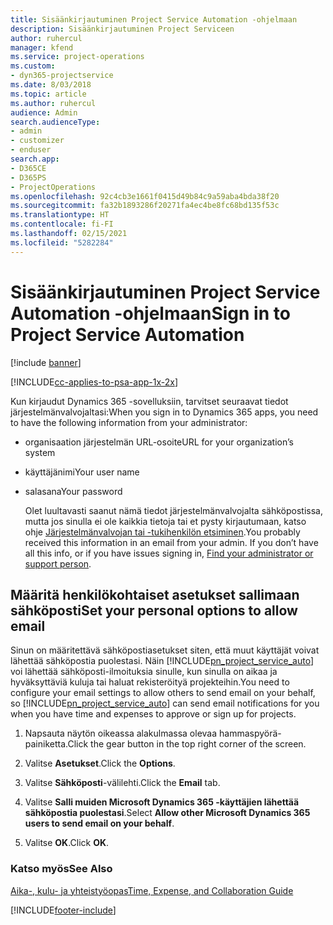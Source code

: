 ```yaml
---
title: Sisäänkirjautuminen Project Service Automation -ohjelmaan
description: Sisäänkirjautuminen Project Serviceen
author: ruhercul
manager: kfend
ms.service: project-operations
ms.custom:
- dyn365-projectservice
ms.date: 8/03/2018
ms.topic: article
ms.author: ruhercul
audience: Admin
search.audienceType:
- admin
- customizer
- enduser
search.app:
- D365CE
- D365PS
- ProjectOperations
ms.openlocfilehash: 92c4cb3e1661f0415d49b84c9a59aba4bda38f20
ms.sourcegitcommit: fa32b1893286f20271fa4ec4be8fc68bd135f53c
ms.translationtype: HT
ms.contentlocale: fi-FI
ms.lasthandoff: 02/15/2021
ms.locfileid: "5282284"
---
```

# <a name="sign-in-to-project-service-automation"></a><span data-ttu-id="be50b-103">Sisäänkirjautuminen Project Service Automation -ohjelmaan</span><span class="sxs-lookup"><span data-stu-id="be50b-103">Sign in to Project Service Automation</span></span>

[!include [banner](../includes/psa-now-project-operations.md)]

[!INCLUDE[cc-applies-to-psa-app-1x-2x](../includes/cc-applies-to-psa-app-1x-2x.md)]

<span data-ttu-id="be50b-104">Kun kirjaudut Dynamics 365 -sovelluksiin, tarvitset seuraavat tiedot järjestelmänvalvojaltasi:</span><span class="sxs-lookup"><span data-stu-id="be50b-104">When you sign in to Dynamics 365 apps, you need to have the following information from your administrator:</span></span>  
  
- <span data-ttu-id="be50b-105">organisaation järjestelmän URL-osoite</span><span class="sxs-lookup"><span data-stu-id="be50b-105">URL for your organization’s system</span></span>  
  
- <span data-ttu-id="be50b-106">käyttäjänimi</span><span class="sxs-lookup"><span data-stu-id="be50b-106">Your user name</span></span>  
  
- <span data-ttu-id="be50b-107">salasana</span><span class="sxs-lookup"><span data-stu-id="be50b-107">Your password</span></span>  
  
  <span data-ttu-id="be50b-108">Olet luultavasti saanut nämä tiedot järjestelmänvalvojalta sähköpostissa, mutta jos sinulla ei ole kaikkia tietoja tai et pysty kirjautumaan, katso ohje [Järjestelmänvalvojan tai -tukihenkilön etsiminen](https://docs.microsoft.com/dynamics365/customerengagement/on-premises/basics/find-administrator-support).</span><span class="sxs-lookup"><span data-stu-id="be50b-108">You probably received this information in an email from your admin. If you don’t have all this info, or if you have issues signing in, [Find your administrator or support person](https://docs.microsoft.com/dynamics365/customerengagement/on-premises/basics/find-administrator-support).</span></span>  
  
## <a name="set-your-personal-options-to-allow-email"></a><span data-ttu-id="be50b-109">Määritä henkilökohtaiset asetukset sallimaan sähköposti</span><span class="sxs-lookup"><span data-stu-id="be50b-109">Set your personal options to allow email</span></span>  
 <span data-ttu-id="be50b-110">Sinun on määritettävä sähköpostiasetukset siten, että muut käyttäjät voivat lähettää sähköpostia puolestasi. Näin [!INCLUDE[pn_project_service_auto](../includes/pn-project-service-auto.md)] voi lähettää sähköposti-ilmoituksia sinulle, kun sinulla on aikaa ja hyväksyttäviä kuluja tai haluat rekisteröityä projekteihin.</span><span class="sxs-lookup"><span data-stu-id="be50b-110">You need to configure your email settings to allow others to send email on your behalf, so [!INCLUDE[pn_project_service_auto](../includes/pn-project-service-auto.md)] can send email notifications for you when you have time and expenses to approve or sign up for projects.</span></span>  
  
1.  <span data-ttu-id="be50b-111">Napsauta näytön oikeassa alakulmassa olevaa hammaspyörä-painiketta.</span><span class="sxs-lookup"><span data-stu-id="be50b-111">Click the gear button in the top right corner of the screen.</span></span>  
  
2.  <span data-ttu-id="be50b-112">Valitse **Asetukset**.</span><span class="sxs-lookup"><span data-stu-id="be50b-112">Click the **Options**.</span></span>  
  
3.  <span data-ttu-id="be50b-113">Valitse **Sähköposti**-välilehti.</span><span class="sxs-lookup"><span data-stu-id="be50b-113">Click the **Email** tab.</span></span>  
  
4.  <span data-ttu-id="be50b-114">Valitse **Salli muiden Microsoft Dynamics 365 -käyttäjien lähettää sähköpostia puolestasi**.</span><span class="sxs-lookup"><span data-stu-id="be50b-114">Select **Allow other Microsoft Dynamics 365 users to send email on your behalf**.</span></span>  
  
5.  <span data-ttu-id="be50b-115">Valitse **OK**.</span><span class="sxs-lookup"><span data-stu-id="be50b-115">Click **OK**.</span></span>  
  
### <a name="see-also"></a><span data-ttu-id="be50b-116">Katso myös</span><span class="sxs-lookup"><span data-stu-id="be50b-116">See Also</span></span>  
 [<span data-ttu-id="be50b-117">Aika-, kulu- ja yhteistyöopas</span><span class="sxs-lookup"><span data-stu-id="be50b-117">Time, Expense, and Collaboration Guide</span></span>](../psa/time-expense-collaboration-guide.md)


[!INCLUDE[footer-include](../includes/footer-banner.md)]